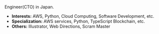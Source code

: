 Engineer(CTO) in Japan.

- **Interests:** AWS, Python, Cloud Computing, Software Development, etc.
- **Specialization:** AWS services, Python, TypeScript Blockchain, etc.
- **Others:** Illustrator, Web Directions, Scram Master
